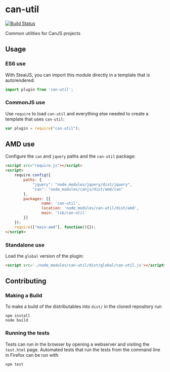 # can-util

[![Build Status](https://travis-ci.org/canjs/can-util.png?branch=master)](https://travis-ci.org/canjs/can-util)

Common utilities for CanJS projects

## Usage

### ES6 use

With StealJS, you can import this module directly in a template that is autorendered:

```js
import plugin from 'can-util';
```

### CommonJS use

Use `require` to load `can-util` and everything else
needed to create a template that uses `can-util`:

```js
var plugin = require("can-util");
```

## AMD use

Configure the `can` and `jquery` paths and the `can-util` package:

```html
<script src="require.js"></script>
<script>
	require.config({
	    paths: {
	        "jquery": "node_modules/jquery/dist/jquery",
	        "can": "node_modules/canjs/dist/amd/can"
	    },
	    packages: [{
		    	name: 'can-util',
		    	location: 'node_modules/can-util/dist/amd',
		    	main: 'lib/can-util'
	    }]
	});
	require(["main-amd"], function(){});
</script>
```

### Standalone use

Load the `global` version of the plugin:

```html
<script src='./node_modules/can-util/dist/global/can-util.js'></script>
```

## Contributing

### Making a Build

To make a build of the distributables into `dist/` in the cloned repository run

```
npm install
node build
```

### Running the tests

Tests can run in the browser by opening a webserver and visiting the `test.html` page.
Automated tests that run the tests from the command line in Firefox can be run with

```
npm test
```
